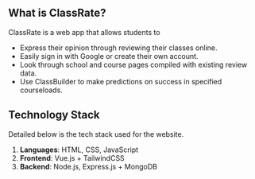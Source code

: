 ## What is ClassRate? 
ClassRate is a web app that allows students to
   - Express their opinion through reviewing their classes online. 
   - Easily sign in with Google or create their own account. 
   - Look through school and course pages compiled with existing review data. 
   - Use ClassBuilder to make predictions on success in specified courseloads. 

## Technology Stack 
Detailed below is the tech stack used for the website.

1) **Languages**: HTML, CSS, JavaScript 
2) **Frontend**: Vue.js + TailwindCSS
3) **Backend**: Node.js, Express.js + MongoDB
